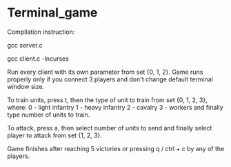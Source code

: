 # Terminal_game
Compilation instruction:

gcc server.c

gcc client.c -lncurses


Run every client with its own parameter from set {0, 1, 2}.
Game runs properly only if you connect 3 players and don't change default terminal window size.

To train units, press t, then the type of unit to train from set {0, 1, 2, 3}, where:
0 - light infantry
1 - heavy infantry
2 - cavalry
3 - workers
and finally type number of units to train.

To attack, press a, then select number of units to send and finally select player to attack from set {1, 2, 3}.

Game finishes after reaching 5 victories or pressing q / ctrl + c by any of the players.
